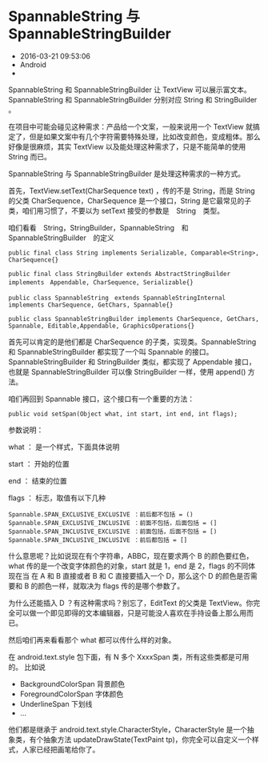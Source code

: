 # SpannableString 与 SpannableStringBuilder
- 2016-03-21 09:53:06
- Android
- 

<!--markdown-->SpannableString 和 SpannableStringBuilder 让 TextView 可以展示富文本。SpannableString 和 SpannableStringBuilder 分别对应 String 和 StringBuilder 。

在项目中可能会碰见这种需求：产品给一个文案，一般来说用一个 TextView 就搞定了，但是如果文案中有几个字符需要特殊处理，比如改变颜色，变成粗体。那么好像是很麻烦，其实 TextView 以及能处理这种需求了，只是不能简单的使用 String 而已。

SpannableString 与 SpannableStringBuilder 是处理这种需求的一种方式。

首先，TextView.setText(CharSequence text) ，传的不是 String，而是 String 的父类 CharSequence，CharSequence 是一个接口，String 是它最常见的子类，咱们用习惯了，不要以为 setText 接受的参数是　String　类型。

咱们看看　String，StringBuilder，SpannableString　和　SpannableStringBuilder　的定义

    public final class String implements Serializable, Comparable<String>, CharSequence{}

    public final class StringBuilder extends AbstractStringBuilder implements　Appendable, CharSequence, Serializable{}

    public class SpannableString　extends SpannableStringInternal　implements CharSequence, GetChars, Spannable{}

    public class SpannableStringBuilder implements CharSequence, GetChars, Spannable, Editable,Appendable, GraphicsOperations{}

首先可以肯定的是他们都是 CharSequence 的子类，实现类。SpannableString 和 SpannableStringBuilder 都实现了一个叫 Spannable 的接口。SpannableStringBuilder 和 StringBuilder 类似，都实现了 Appendable 接口，也就是 SpannableStringBuilder 可以像 StringBuilder 一样，使用 append() 方法。

咱们再回到 Spannable 接口，这个接口有一个重要的方法：

    public void setSpan(Object what, int start, int end, int flags);

参数说明：

what ： 是一个样式，下面具体说明

start ： 开始的位置

end ： 结束的位置

flags ： 标志，取值有以下几种


    Spannable.SPAN_EXCLUSIVE_EXCLUSIVE ：前后都不包括 = ()
    Spannable.SPAN_EXCLUSIVE_INCLUSIVE ：前面不包括，后面包括 = (]
    Spannable.SPAN_INCLUSIVE_EXCLUSIVE ：前面包括，后面不包括 = [)
    Spannable.SPAN_INCLUSIVE_INCLUSIVE ：前后都包括 = []

什么意思呢？比如说现在有个字符串，ABBC，现在要求两个 B 的颜色要红色，what 传的是一个改变字体颜色的对象，start 就是 1，end 是 2，flags 的不同体现在当 在 A 和 B 直接或者 B 和 C 直接要插入一个 D，那么这个 D 的颜色是否需要和 B 的颜色一样，就取决为 flags 传的是哪个参数了。

为什么还能插入 D ？有这种需求吗？别忘了，EditText 的父类是 TextView。你完全可以做一个即见即得的文本编辑器，只是可能没人喜欢在手持设备上那么用而已。

然后咱们再来看看那个 what 都可以传什么样的对象。

在 android.text.style 包下面，有 N 多个 XxxxSpan 类，所有这些类都是可用的。
比如说 

 * BackgroundColorSpan 背景颜色
 * ForegroundColorSpan 字体颜色
 * UnderlineSpan 下划线
 * ...

他们都是继承于 android.text.style.CharacterStyle，CharacterStyle 是一个抽象类，有个抽象方法 updateDrawState(TextPaint tp)，你完全可以自定义一个样式，人家已经把画笔给你了。